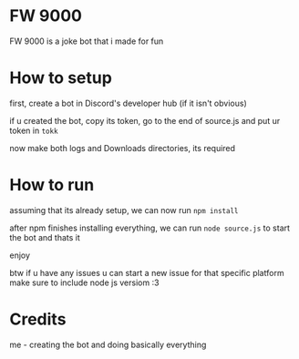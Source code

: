 # FW 9000
FW 9000 is a joke bot that i made for fun

# How to setup
first, create a bot in Discord's developer hub (if it isn't obvious)

if u created the bot, copy its token, go to the end of source.js and put ur token in `tokk`

now make both logs and Downloads directories, its required

# How to run
assuming that its already setup, we can now run ``npm install``

after npm finishes installing everything, we can run ``node source.js`` to start the bot
and thats it

enjoy

btw if u have any issues u can start a new issue for that specific platform
make sure to include node js versiom :3
# Credits
me - creating the bot and doing basically everything
